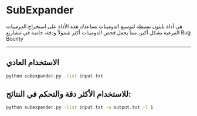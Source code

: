 # SubExpander

 هي أداة بايثون بسيطة لتوسيع الدومينات تساعدك هذه الأداة على استخراج الدومينات الفرعية بشكل أكبر، مما يجعل فحص الدومينات أكثر شمولاً ودقة، خاصة في مشاريع Bug Bounty

---
## الاستخدام العادي
```bash
python subexpander.py -list input.txt
```
## للاستخدام الأكثر دقة والتحكم في النتائج:

```bash
python subexpander.py -list input.txt -o output.txt -l 1
```
